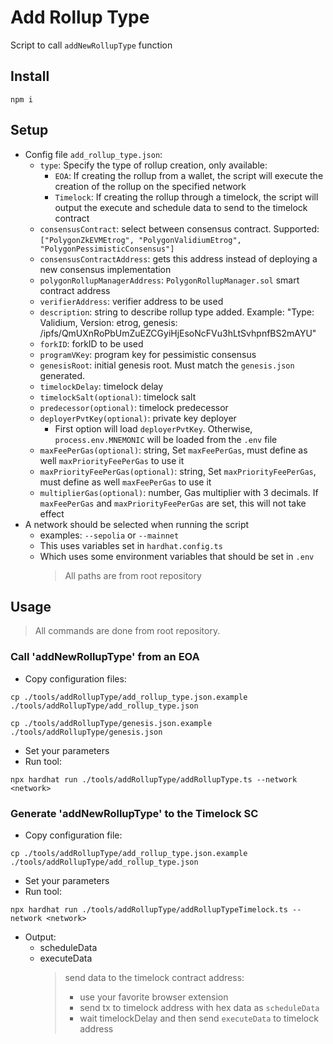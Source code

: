 # Add Rollup Type

Script to call `addNewRollupType` function

## Install

```
npm i
```

## Setup

-   Config file `add_rollup_type.json`:
    -   `type`: Specify the type of rollup creation, only available:
        -   `EOA`: If creating the rollup from a wallet, the script will execute the creation of the rollup on the specified network
        -   `Timelock`: If creating the rollup through a timelock, the script will output the execute and schedule data to send to the timelock contract
    -   `consensusContract`: select between consensus contract. Supported: `["PolygonZkEVMEtrog", "PolygonValidiumEtrog", "PolygonPessimisticConsensus"]`
    -   `consensusContractAddress`: gets this address instead of deploying a new consensus implementation
    -   `polygonRollupManagerAddress`: `PolygonRollupManager.sol` smart contract address
    -   `verifierAddress`: verifier address to be used
    -   `description`: string to describe rollup type added. Example: "Type: Validium, Version: etrog, genesis: /ipfs/QmUXnRoPbUmZuEZCGyiHjEsoNcFVu3hLtSvhpnfBS2mAYU"
    -   `forkID`: forkID to be used
    -   `programVKey`: program key for pessimistic consensus
    -   `genesisRoot`: initial genesis root. Must match the `genesis.json` generated.
    -   `timelockDelay`: timelock delay
    -   `timelockSalt(optional)`: timelock salt
    -   `predecessor(optional)`: timelock predecessor
    -   `deployerPvtKey(optional)`: private key deployer
        -   First option will load `deployerPvtKey`. Otherwise, `process.env.MNEMONIC` will be loaded from the `.env` file
    -   `maxFeePerGas(optional)`: string, Set `maxFeePerGas`, must define as well `maxPriorityFeePerGas` to use it
    -   `maxPriorityFeePerGas(optional)`: string, Set `maxPriorityFeePerGas`, must define as well `maxFeePerGas` to use it
    -   `multiplierGas(optional)`: number, Gas multiplier with 3 decimals. If `maxFeePerGas` and `maxPriorityFeePerGas` are set, this will not take effect
-   A network should be selected when running the script
    -   examples: `--sepolia` or `--mainnet`
    -   This uses variables set in `hardhat.config.ts`
    -   Which uses some environment variables that should be set in `.env`
        > All paths are from root repository

## Usage

> All commands are done from root repository.

### Call 'addNewRollupType' from an EOA

-   Copy configuration files:

```
cp ./tools/addRollupType/add_rollup_type.json.example ./tools/addRollupType/add_rollup_type.json
```

```
cp ./tools/addRollupType/genesis.json.example ./tools/addRollupType/genesis.json
```

-   Set your parameters
-   Run tool:

```
npx hardhat run ./tools/addRollupType/addRollupType.ts --network <network>
```

### Generate 'addNewRollupType' to the Timelock SC

-   Copy configuration file:

```
cp ./tools/addRollupType/add_rollup_type.json.example ./tools/addRollupType/add_rollup_type.json
```

-   Set your parameters
-   Run tool:

```
npx hardhat run ./tools/addRollupType/addRollupTypeTimelock.ts --network <network>
```

-   Output:
    -   scheduleData
    -   executeData
        > send data to the timelock contract address:
        >
        > -   use your favorite browser extension
        > -   send tx to timelock address with hex data as `scheduleData`
        > -   wait timelockDelay and then send `executeData` to timelock address
